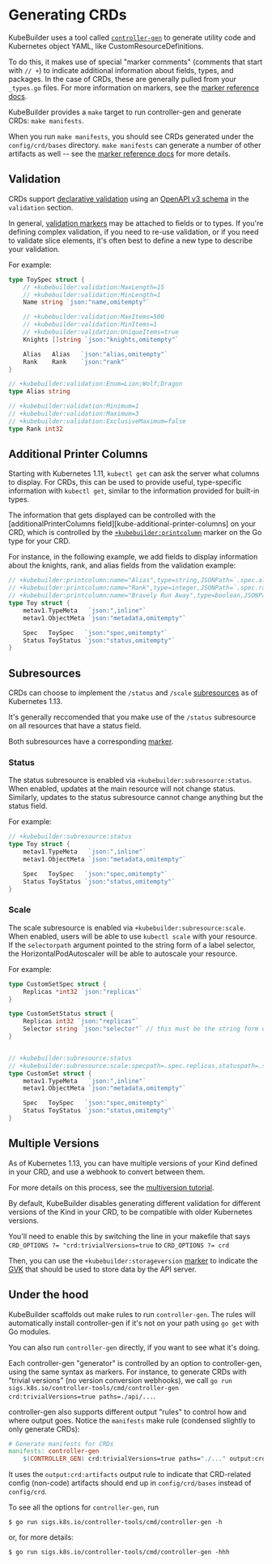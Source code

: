# Generating CRDs

KubeBuilder uses a tool called [`controller-gen`][controller-tools] to
generate utility code and Kubernetes object YAML, like
CustomResourceDefinitions.

To do this, it makes use of special "marker comments" (comments that start
with `// +`) to indicate additional information about fields, types, and
packages.  In the case of CRDs, these are generally pulled from your
`_types.go` files.  For more information on markers, see the [marker
reference docs][marker-ref].

KubeBuilder provides a `make` target to run controller-gen and generate
CRDs: `make manifests`.

When you run `make manifests`, you should see CRDs generated under the
`config/crd/bases` directory.  `make manifests` can generate a number of
other artifacts as well -- see the [marker reference docs][marker-ref] for
more details.

## Validation

CRDs support [declarative validation][kube-validation] using an [OpenAPI
v3 schema][openapi-schema] in the `validation` section.

In general, [validation markers](./markers/crd-validation.md) may be
attached to fields or to types. If you're defining complex validation, if
you need to re-use validation, or if you need to validate slice elements,
it's often best to define a new type to describe your validation.

For example:

```go
type ToySpec struct {
	// +kubebuilder:validation:MaxLength=15
	// +kubebuilder:validation:MinLength=1
	Name string `json:"name,omitempty"`

	// +kubebuilder:validation:MaxItems=500
	// +kubebuilder:validation:MinItems=1
	// +kubebuilder:validation:UniqueItems=true
	Knights []string `json:"knights,omitempty"`

	Alias   Alias   `json:"alias,omitempty"`
	Rank    Rank    `json:"rank"`
}

// +kubebuilder:validation:Enum=Lion;Wolf;Dragon
type Alias string

// +kubebuilder:validation:Minimum=1
// +kubebuilder:validation:Maximum=3
// +kubebuilder:validation:ExclusiveMaximum=false
type Rank int32

```

## Additional Printer Columns

Starting with Kubernetes 1.11, `kubectl get` can ask the server what
columns to display.  For CRDs, this can be used to provide useful,
type-specific information with `kubectl get`, similar to the information
provided for built-in types.

The information that gets displayed can be controlled with the
[additionalPrinterColumns field][kube-additional-printer-columns] on your
CRD, which is controlled by the
[`+kubebuilder:printcolumn`][crd-markers] marker on the Go type for
your CRD.

For instance, in the following example, we add fields to display
information about the knights, rank, and alias fields from the validation
example:

```go
// +kubebuilder:printcolumn:name="Alias",type=string,JSONPath=`.spec.alias`
// +kubebuilder:printcolumn:name="Rank",type=integer,JSONPath=`.spec.rank`
// +kubebuilder:printcolumn:name="Bravely Run Away",type=boolean,JSONPath=`.spec.knights[?(@ == "Sir Robin")]`,description="when danger rears its ugly head, he bravely turned his tail and fled",priority=10
type Toy struct {
	metav1.TypeMeta   `json:",inline"`
	metav1.ObjectMeta `json:"metadata,omitempty"`

	Spec   ToySpec   `json:"spec,omitempty"`
	Status ToyStatus `json:"status,omitempty"`
}

```

## Subresources

CRDs can choose to implement the `/status` and `/scale`
[subresources][kube-subresources] as of Kubernetes 1.13.

It's generally reccomended that you make use of the `/status` subresource
on all resources that have a status field.

Both subresources have a corresponding [marker][crd-markers].

### Status

The status subresource is enabled via `+kubebuilder:subresource:status`.
When enabled, updates at the main resource will not change status.
Similarly, updates to the status subresource cannot change anything but
the status field.

For example:

```go
// +kubebuilder:subresource:status
type Toy struct {
	metav1.TypeMeta   `json:",inline"`
	metav1.ObjectMeta `json:"metadata,omitempty"`

	Spec   ToySpec   `json:"spec,omitempty"`
	Status ToyStatus `json:"status,omitempty"`
}
```

### Scale

The scale subresource is enabled via `+kubebuilder:subresource:scale`.
When enabled, users will be able to use `kubectl scale` with your
resource.  If the `selectorpath` argument pointed to the string form of
a label selector, the HorizontalPodAutoscaler will be able to autoscale
your resource.

For example:

```go
type CustomSetSpec struct {
	Replicas *int32 `json:"replicas"`
}

type CustomSetStatus struct {
	Replicas int32 `json:"replicas"`
    Selector string `json:"selector"` // this must be the string form of the selector
}


// +kubebuilder:subresource:status
// +kubebuilder:subresource:scale:specpath=.spec.replicas,statuspath=.status.replicas,selectorpath=.status.selector
type CustomSet struct {
	metav1.TypeMeta   `json:",inline"`
	metav1.ObjectMeta `json:"metadata,omitempty"`

	Spec   ToySpec   `json:"spec,omitempty"`
	Status ToyStatus `json:"status,omitempty"`
}
```

## Multiple Versions

As of Kubernetes 1.13, you can have multiple versions of your Kind defined
in your CRD, and use a webhook to convert between them.

For more details on this process, see the [multiversion
tutorial](/multiversion-tutorial/tutorial.md).

By default, KubeBuilder disables generating different validation for
different versions of the Kind in your CRD, to be compatible with older
Kubernetes versions.

You'll need to enable this by switching the line in your makefile that
says `CRD_OPTIONS ?= "crd:trivialVersions=true` to `CRD_OPTIONS ?= crd`

Then, you can use the `+kubebuilder:storageversion` [marker][crd-markers]
to indicate the [GVK](/cronjob-tutorial/gvks.md "Group-Version-Kind") that
should be used to store data by the API server.

## Under the hood

KubeBuilder scaffolds out make rules to run `controller-gen`.  The rules
will automatically install controller-gen if it's not on your path using
`go get` with Go modules.

You can also run `controller-gen` directly, if you want to see what it's
doing.

Each controller-gen "generator" is controlled by an option to
controller-gen, using the same syntax as markers.  For instance, to
generate CRDs with "trivial versions" (no version conversion webhooks), we
call `go run sigs.k8s.io/controller-tools/cmd/controller-gen crd:trivialVersions=true paths=./api/...`.

controller-gen also supports different output "rules" to control how
and where output goes.  Notice the `manifests` make rule (condensed
slightly to only generate CRDs):

```makefile
# Generate manifests for CRDs
manifests: controller-gen
	$(CONTROLLER_GEN) crd:trivialVersions=true paths="./..." output:crd:artifacts:config=config/crd/bases
```

It uses the `output:crd:artifacts` output rule to indicate that
CRD-related config (non-code) artifacts should end up in
`config/crd/bases` instead of `config/crd`.

To see all the options for `controller-gen`, run

```shell
$ go run sigs.k8s.io/controller-tools/cmd/controller-gen -h
```

or, for more details:

```shell
$ go run sigs.k8s.io/controller-tools/cmd/controller-gen -hhh
```

[marker-ref]: ./markers.md "Markers for Config/Code Generation"

[kube-validation]: https://kubernetes.io/docs/tasks/access-kubernetes-api/custom-resources/custom-resource-definitions/#validation "Custom Resource Definitions: Validation"

[openapi-schema]: https://github.com/OAI/OpenAPI-Specification/blob/master/versions/3.0.0.md#schemaObject "OpenAPI v3"

[kube-additional-printer-colums]: https://kubernetes.io/docs/tasks/access-kubernetes-api/custom-resources/custom-resource-definitions/#additional-printer-columns "Custom Resource Definitions: Additional Printer Columns"

[kube-subresources]: https://kubernetes.io/docs/tasks/access-kubernetes-api/custom-resources/custom-resource-definitions/#status-subresource "Custom Resource Definitions: Status Subresource"

[crd-markers]: ./markers/crd.md "CRD Generation"

[controller-tools]: https://sigs.k8s.io/controller-tools "Controller Tools"
